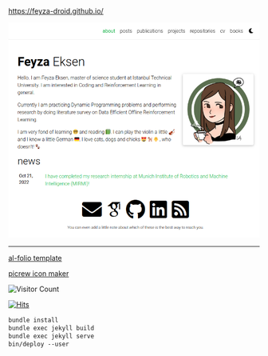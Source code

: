 ##

https://feyza-droid.github.io/

![alt text](https://github.com/feyza-droid/feyza-droid.github.io/blob/master/assets/img/feyza-droid.github.io_img.png?raw=true)

<hr>

<a href="https://github.com/alshedivat/al-folio">al-folio template</a>

<a href="https://picrew.me/image_maker/137904">picrew icon maker</a>

![Visitor Count](https://profile-counter.glitch.me/{feyza-droid}/count.svg)

[![Hits](https://hits.seeyoufarm.com/api/count/incr/badge.svg?url=https%3A%2F%2Fgithub.com%2Ffeyza-droid%2Fhit-counter&count_bg=%23A7F86A&title_bg=%232274A3&icon=smugmug.svg&icon_color=%23ECD210&title=hits&edge_flat=false)](https://hits.seeyoufarm.com)

```
bundle install
bundle exec jekyll build
bundle exec jekyll serve
bin/deploy --user
```